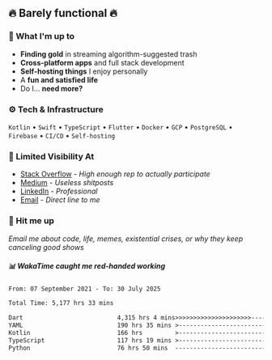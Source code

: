 ## 🔥 Barely functional 🔥

### 🎯 What I'm up to

- **Finding gold** in streaming algorithm-suggested trash
- **Cross-platform apps** and full stack development
- **Self-hosting things** I enjoy personally
- A **fun and satisfied life**
- Do I... **need more?**

### ⚙️ Tech & Infrastructure

`Kotlin` • `Swift` • `TypeScript` • `Flutter` • `Docker` • `GCP` • `PostgreSQL` • `Firebase` •
`CI/CD` • `Self-hosting`

### 🔗 Limited Visibility At

- [Stack Overflow](https://stackoverflow.com/users/15199864/deepanshu) - *High enough rep to
  actually participate*
- [Medium](https://medium.com/@deepanshuc2141) - *Useless shitposts*
- [LinkedIn](https://www.linkedin.com/in/chaudhary-deepanshu/) - *Professional*
- [Email](mailto:0qs8e9yn@duck.com) - *Direct line to me*

### 💬 Hit me up

*Email me about code, life, memes, existential crises, or why they keep canceling good shows*

##### 📊 *WakaTime caught me red-handed working*

<!--START_SECTION:waka-->

```txt
From: 07 September 2021 - To: 30 July 2025

Total Time: 5,177 hrs 33 mins

Dart                          4,315 hrs 4 mins>>>>>>>>>>>>>>>>>>>>>----   83.34 %
YAML                          190 hrs 35 mins >------------------------   03.68 %
Kotlin                        166 hrs         >------------------------   03.21 %
TypeScript                    117 hrs 19 mins >------------------------   02.27 %
Python                        76 hrs 50 mins  -------------------------   01.48 %
```

<!--END_SECTION:waka-->

<!---
If you're reading this in the raw file, you've gone too deep. Go back.
--->
